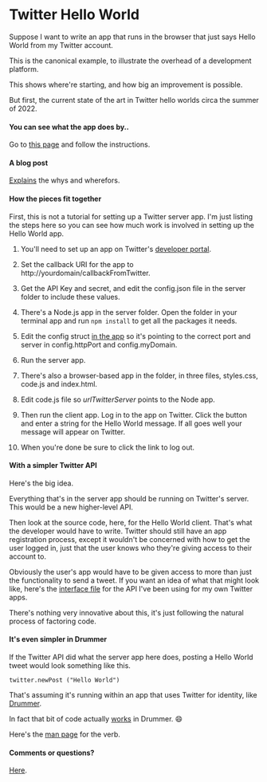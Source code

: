 # Twitter Hello World

Suppose I want to write an app that runs in the browser that just says Hello World from my Twitter account. 

This is the canonical example, to illustrate the overhead of a development platform. 

This shows where're starting, and how big an improvement is possible.

But first, the current state of the art in Twitter hello worlds circa the summer of 2022.

#### You can see what the app does by..

Go to <a href="http://twitterhello.scripting.com/">this page</a> and follow the instructions.

#### A blog post

<a href="http://scripting.com/2022/06/07/161710.html?title=aTwitterHelloWorldApp">Explains</a> the whys and wherefors. 

#### How the pieces fit together

First, this is not a tutorial for setting up a Twitter server app. I'm just listing the steps here so you can see how much work is involved in setting up the Hello World app. 

1. You'll need to set up an app on Twitter's <a href="https://developer.twitter.com/en/portal/projects-and-apps">developer portal</a>. 

1. Set the callback URI for the app to http://yourdomain/callbackFromTwitter.

1. Get the API Key and secret, and edit the config.json file in the server folder to include these values. 

2. There's a Node.js app in the server folder. Open the folder in your terminal app and run `npm install` to get all the packages it needs. 

3. Edit the config struct <a href="twitterhello.js">in the app</a> so it's pointing to the correct port and server in config.httpPort and config.myDomain. 

3. Run the server app.

4. There's also a browser-based app in the folder, in three files, styles.css, code.js and index.html. 

5. Edit code.js file so <i>urlTwitterServer</i> points to the Node app. 

6. Then run the client app. Log in to the app on Twitter. Click the button and enter a string for the Hello World message. If all goes well your message will appear on Twitter. 

7. When you're done be sure to click the link to log out.

#### With a simpler Twitter API

Here's the big idea. 

Everything that's in the server app should be running on Twitter's server. This would be a new higher-level API. 

Then look at the source code, here, for the Hello World client. That's what the developer would have to write. Twitter should still have an app registration process, except it wouldn't be concerned with how to get the user logged in, just that the user knows who they're giving access to their account to. 

Obviously the user's app would have to be given access to more than just the functionality to send a tweet. If you want an idea of what that might look like, here's the <a href="http://scripting.com/code/nodestorage/api.js">interface file</a> for the API I've been using for my own Twitter apps. 

There's nothing very innovative about this, it's just following the natural process of factoring code.

#### It's even simpler in Drummer

If the Twitter API did what the server app here does, posting a Hello World tweet would look something like this.

<code>twitter.newPost ("Hello World")</code>

That's assuming it's running within an app that uses Twitter for identity, like <a href="http://drummer.scripting.com/">Drummer</a>. 

In fact that bit of code actually <a href="http://scripting.com/images/2022/06/06/drummerTwitterHello.png">works</a> in Drummer. :smile:

Here's the <a href="http://docserver.scripting.com/?verb=twitter.newPost">man page</a> for the verb.

#### Comments or questions?

<a href="https://github.com/scripting/twitterHelloWorld/issues/2">Here</a>.

